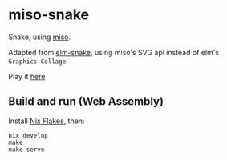 miso-snake
==========

Snake, using [miso](https://github.com/haskell-miso/miso).

Adapted from [elm-snake](https://github.com/theburningmonk/elm-snake), using
miso's SVG api instead of elm's `Graphics.Collage`.

Play it [here](https://haskell-miso.github.io/miso-snake/)


## Build and run (Web Assembly)

Install [Nix Flakes](https://nixos.wiki/wiki/Flakes), then:

```
nix develop
make
make serve
```


